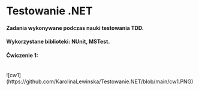 # Testowanie .NET
#### Zadania wykonywane podczas nauki testowania TDD. <br/>
#### Wykorzystane biblioteki: NUnit, MSTest. <br/>
#### Ćwiczenie 1: <br/>
<br/>
![cw1](https://github.com/KarolinaLewinska/Testowanie.NET/blob/main/cw1.PNG)
